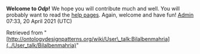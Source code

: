 __Welcome to _Odp_!__ We hope you will contribute much and well. 
You will probably want to read the [help pages](http://ontologydesignpatterns.org/wiki/Help:Contents "Help:Contents"). Again, welcome and have fun! [Admin](../User/ValentinaPresutti "User:ValentinaPresutti") 07:33, 20 April 2021 (UTC)





Retrieved from "[http://ontologydesignpatterns.org/wiki/User\_talk:Bilalbenmahria](../User_talk/Bilalbenmahria)"